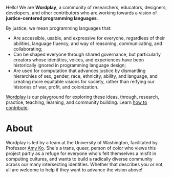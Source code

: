 Hello! We are **Wordplay**, a community of researchers, educators, designers, developers, and other contributors who are working towards a vision of **justice-centered programming languages**. 

By justice, we mean programming languages that:

* Are accessible, usable, and expressive for everyone, regardless of their abilities, language fluency, and way of reasoning, communicating, and collaborating;
* Can be shaped everyone through shared governance, but particularly creators whose identities, voices, and experiences have been historically ignored in programming language design;
* Are used for computation that advances justice by dismantling hierarchies of sex, gender, race, ethnicity, ability, and language, and creating more equitable visions for society, rather than reifying our histories of war, profit, and colonization.

[Wordplay](https://wordplay.dev) is our playground for exploring these ideas, through, research, practice, teaching, learning, and community building. Learn [how to contribute](https://github.com/wordplaydev/wordplay/wiki).

# About

Wordplay is led by a team at the University of Washington, facilitated by Professor [Amy Ko](https://amyko.phd/). She's a trans, queer, person of color who views this project partly as a refuge for everyone who's felt themselves a misfit in computing cultures, and wants to build a radically diverse community across our many intersecting identities. Whether that describes you or not, all are welcome to help if they want to advance the vision above!

